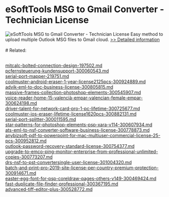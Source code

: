 # eSoftTools MSG to Gmail Converter - Technician License
![eSoftTools MSG to Gmail Converter - Technician License](https://mycommerce.akamaized.net/api/pimages/P300974666/BIG/300974666.PNG)
Easy method to upload multiple Outlook MSG files to Gmail cloud.
[>> Detailed information](https://secure.shareit.com/shareit/product.html?productid=300974666&affiliateid=200057808)<br/><br/># Related:

<br />[mitcalc-bolted-connection-design-197502.md](https://github.com/downloadplanet/downloadplanet/blob/main/mitcalc-bolted-connection-design-197502.md)<br />[pcfernsteuerung-kundensupport-300060543.md](https://github.com/downloadplanet/downloadplanet/blob/main/pcfernsteuerung-kundensupport-300060543.md)<br />[serial-port-mapper-219751.md](https://github.com/downloadplanet/downloadplanet/blob/main/serial-port-mapper-219751.md)<br />[coolmuster-android-eraser-1-year-license2125pcs-300924889.md](https://github.com/downloadplanet/downloadplanet/blob/main/coolmuster-android-eraser-1-year-license2125pcs-300924889.md)<br />[advik-eml-to-doc-business-license-300805815.md](https://github.com/downloadplanet/downloadplanet/blob/main/advik-eml-to-doc-business-license-300805815.md)<br />[massive-frames-collection-photoshop-elements-300545907.md](https://github.com/downloadplanet/downloadplanet/blob/main/massive-frames-collection-photoshop-elements-300545907.md)<br />[voice-reader-home-15-valencià-empar-valencian-female-empar-300624198.md](https://github.com/downloadplanet/downloadplanet/blob/main/voice-reader-home-15-valencià-empar-valencian-female-empar-300624198.md)<br />[driver-talent-for-network-card-pro-1-pc-lifetime-300725677.md](https://github.com/downloadplanet/downloadplanet/blob/main/driver-talent-for-network-card-pro-1-pc-lifetime-300725677.md)<br />[coolmuster-ios-eraser-lifetime-license1620pcs-300882131.md](https://github.com/downloadplanet/downloadplanet/blob/main/coolmuster-ios-eraser-lifetime-license1620pcs-300882131.md)<br />[serial-port-splitter-300011595.md](https://github.com/downloadplanet/downloadplanet/blob/main/serial-port-splitter-300011595.md)<br />[star-patterns-for-photoshop-elements-psp-xara-v114-300607934.md](https://github.com/downloadplanet/downloadplanet/blob/main/star-patterns-for-photoshop-elements-psp-xara-v114-300607934.md)<br />[ats-eml-to-nsf-converter-software-business-license-300778873.md](https://github.com/downloadplanet/downloadplanet/blob/main/ats-eml-to-nsf-converter-software-business-license-300778873.md)<br />[anybizsoft-pdf-to-powerpoint-for-mac-multiuser-commercial-license-25-pcs-300952812.md](https://github.com/downloadplanet/downloadplanet/blob/main/anybizsoft-pdf-to-powerpoint-for-mac-multiuser-commercial-license-25-pcs-300952812.md)<br />[outlook-password-recovery-standard-license-300754377.md](https://github.com/downloadplanet/downloadplanet/blob/main/outlook-password-recovery-standard-license-300754377.md)<br />[upgrade-to-emco-ping-monitor-enterprise-from-professional-unlimited-copies-300773207.md](https://github.com/downloadplanet/downloadplanet/blob/main/upgrade-to-emco-ping-monitor-enterprise-from-professional-unlimited-copies-300773207.md)<br />[drs-nsf-to-pst-convertersingle-user-license-301004320.md](https://github.com/downloadplanet/downloadplanet/blob/main/drs-nsf-to-pst-convertersingle-user-license-301004320.md)<br />[batch-and-print-pro-2019-site-license-per-country-premium-protection-300914671.md](https://github.com/downloadplanet/downloadplanet/blob/main/batch-and-print-pro-2019-site-license-per-country-premium-protection-300914671.md)<br />[easter-egg-font-for-psp-coreldraw-pages-others-v149-300469424.md](https://github.com/downloadplanet/downloadplanet/blob/main/easter-egg-font-for-psp-coreldraw-pages-others-v149-300469424.md)<br />[fast-duplicate-file-finder-professional-300367195.md](https://github.com/downloadplanet/downloadplanet/blob/main/fast-duplicate-file-finder-professional-300367195.md)<br />[advanced-tiff-editor-plus-300528772.md](https://github.com/downloadplanet/downloadplanet/blob/main/advanced-tiff-editor-plus-300528772.md)